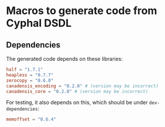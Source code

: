 # Macros to generate code from Cyphal DSDL

## Dependencies

The generated code depends on these libraries:
```toml
half = "1.7.1"
heapless = "0.7.7"
zerocopy = "0.6.0"
canadensis_encoding = "0.2.0" # (version may be incorrect)
canadensis_core = "0.2.0" # (version may be incorrect)
```

For testing, it also depends on this, which should be under `dev-dependencies`:
```toml
memoffset = "0.6.4"
```